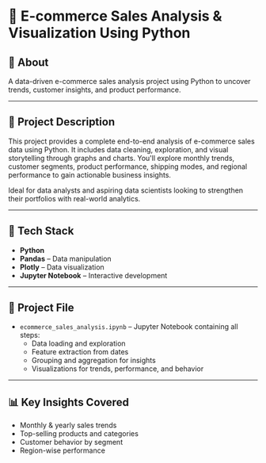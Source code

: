# 🛒 E-commerce Sales Analysis & Visualization Using Python

## 📌 About

A data-driven e-commerce sales analysis project using Python to uncover trends, customer insights, and product performance.

---

## 📘 Project Description

This project provides a complete end-to-end analysis of e-commerce sales data using Python. It includes data cleaning, exploration, and visual storytelling through graphs and charts. You'll explore monthly trends, customer segments, product performance, shipping modes, and regional performance to gain actionable business insights.

Ideal for data analysts and aspiring data scientists looking to strengthen their portfolios with real-world analytics.

---

## 🧰 Tech Stack

- **Python**
- **Pandas** – Data manipulation
- **Plotly** – Data visualization
- **Jupyter Notebook** – Interactive development

---

## 📂 Project File

- `ecommerce_sales_analysis.ipynb` – Jupyter Notebook containing all steps:
  - Data loading and exploration
  - Feature extraction from dates
  - Grouping and aggregation for insights
  - Visualizations for trends, performance, and behavior

---
## 📊 Key Insights Covered
- Monthly & yearly sales trends
- Top-selling products and categories
- Customer behavior by segment
- Region-wise performance
